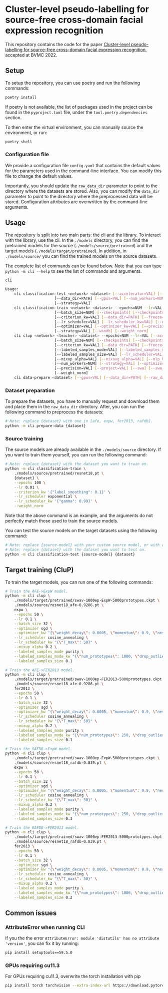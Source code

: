 # Cluster-level pseudo-labelling for source-free cross-domain facial expression recognition

This repository contains the code for the paper [Cluster-level pseudo-labelling for source-free cross-domain facial expression recognition](https://arxiv.org/abs/2210.05246), accepted at BVMC 2022.

## Setup

To setup the repository, you can use poetry and run the following commands:

```sh
poetry install
```

If poetry is not available, the list of packages used in the project can be found in the `pyproject.toml` file,
under the `tool.poetry.dependencies` section.

To then enter the virtual environment, you can manually source the environment, or run:

```sh
poetry shell
```

### Configuration file

We provide a configuration file `config.yaml` that contains the default values for the parameters used in the
command-line interface. You can modify this file to change the default values.

Importantly, you should update the `raw_data_dir` parameter to point to the directory where the datasets are stored.
Also, you can modify the `data_dir` parameter to point to the directory where the preprocessed data will be stored.
Configuration attributes are overwritten by the command-line arguments.

## Usage

The repository is split into two main parts: the cli and the library. To interact with the library, use the cli.
In the `./models` directory, you can find the pretrained models for the source (`./models/source/pretrained`) and the target models (`./models/target/pretrained`).
In addition, in `./models/source/` you can find the trained models on the source datasets.

The complete list of commands can be found below. Note that you can type `python -m cli --help` to see the list of commands and arguments.

```sh
cli

Usage:
    cli classification-test <network> <dataset> [--accelerator=VAL] [--batch_size=NUM]
                      [--data_dir=PATH] [--gpus=VAL] [--num_workers=NUM] [--precision=VAL]
                      [--strategy=VAL]
    cli classification-train <network> <dataset> --epochs=NUM --lr=VAL [--accelerator=VAL]
                      [--batch_size=NUM] [--checkpoints] [--checkpoints_dir=PATH]
                      [--criterion_kw=VAL] [--data_dir=PATH] [--freeze=PART] [--gpus=VAL]
                      [--lr_scheduler=VAL] [--lr_scheduler_kw=VAL] [--name=VAL] [--num_workers=NUM]
                      [--optimizer=VAL] [--optimizer_kw=VAL] [--precision=VAL] [--project=VAL]
                      [--strategy=VAL] [--wandb] [--weight_norm]
    cli clup <network> <teacher> <dataset> --epochs=NUM --lr=VAL [--accelerator=VAL]
                      [--batch_size=NUM] [--checkpoints] [--checkpoints_dir=PATH]
                      [--criterion_kw=VAL] [--data_dir=PATH] [--freeze=PART] [--gpus=VAL]
                      [--labeled_samples_mode=VAL] [--labeled_samples_mode_kw=VAL]
                      [--labeled_samples_size=VAL] [--lr_scheduler=VAL] [--lr_scheduler_kw=VAL]
                      [--mixup_alpha=VAL] [--mixaug_alpha=VAL] [--mlp_head] [--name=VAL]
                      [--num_workers=NUM] [--strategy=VAL] [--optimizer=VAL] [--optimizer_kw=VAL]
                      [--precision=VAL] [--project=VAL] [--swa] [--swa_kw=VAL] [--wandb]
                      [--weight_norm]
    cli data-prepare <dataset> [--gpus=VAL] [--data_dir=PATH] [--raw_data_dir=PATH]
```

### Dataset preparation

To prepare the datasets, you have to manually request and download them and place them in the `raw_data_dir` directory.
After, you can run the following command to preprocess the datasets:

```sh
# Note: replace {dataset} with one in [afe, expw, fer2013, rafdb].
python -m cli prepare-data {dataset}
```

### Source training

The source models are already available in the `./models/source` directory. If you want to train them yourself, you can run the following command:

```sh
# Note: replace {dataset} with the dataset you want to train on.
python -m cli classification-train \
    ./models/source/pretrained/resnet18.pt \
    {dataset} \
    --epochs 100 \
    --lr 0.01 \
    --criterion_kw '{"label_smoothing": 0.1}' \
    --lr_scheduler exponential \
    --lr_scheduler_kw '{"gamma": 0.99}' \
    --weight_norm
```

Note that the above command is an example, and the arguments do not perfectly match those used to train the source models.

You can test the source models on the target datasets using the following command:

```sh
# Note: replace {source-model} with your custom source model, or with one available in `./models/source`.
# Note: replace {dataset} with the dataset you want to test on.
python -m cli classification-test {source-model} {dataset}
```

## Target training (CluP)

To train the target models, you can run one of the following commands:

```sh
# Train the AFE->ExpW model.
python -m cli clup \
    ./models/target/pretrained/swav-1000ep-ExpW-5000prototypes.ckpt \
    ./models/source/resnet18_afe-0.9286.pt \
    expw \
    --epochs 50 \
    --lr 0.1 \
    --batch_size 32 \
    --optimizer sgd \
    --optimizer_kw "{\"weight_decay\": 0.0005, \"momentum\": 0.9, \"nesterov\": true}" \
    --lr_scheduler cosine_annealing \
    --lr_scheduler_kw "{\"T_max\": 50}" \
    --mixup_alpha 0.2 \
    --labeled_samples_mode purity \
    --labeled_samples_mode_kw "{\"num_prototypes\": 1000, \"drop_outliers\": false, \"iter_clusters\": 1}" \
    --labeled_samples_size 0.1
```

```sh
# Train the AFE->FER2013 model.
python -m cli clup \
    ./models/target/pretrained/swav-1000ep-FER2013-5000prototypes.ckpt \
    ./models/source/resnet18_afe-0.9286.pt \
    fer2013 \
    --epochs 50 \
    --lr 0.1 \
    --batch_size 32 \
    --optimizer sgd \
    --optimizer_kw "{\"weight_decay\": 0.0005, \"momentum\": 0.9, \"nesterov\": true}" \
    --lr_scheduler cosine_annealing \
    --lr_scheduler_kw "{\"T_max\": 50}" \
    --mixup_alpha 0.2 \
    --labeled_samples_mode purity \
    --labeled_samples_mode_kw "{\"num_prototypes\": 250, \"drop_outliers\": false, \"iter_clusters\": 1}" \
    --labeled_samples_size 0.1
```

```sh
# Train the RAFDB->ExpW model.
python -m cli clup \
    ./models/target/pretrained/swav-1000ep-ExpW-5000prototypes.ckpt \
    ./models/source/resnet18_rafdb-0.839.pt \
    expw \
    --epochs 50 \
    --lr 0.1 \
    --batch_size 32 \
    --optimizer sgd \
    --optimizer_kw "{\"weight_decay\": 0.0005, \"momentum\": 0.9, \"nesterov\": true}" \
    --lr_scheduler cosine_annealing \
    --lr_scheduler_kw "{\"T_max\": 50}" \
    --mixup_alpha 0.2 \
    --labeled_samples_mode purity \
    --labeled_samples_mode_kw "{\"num_prototypes\": 250, \"drop_outliers\": false, \"iter_clusters\": 1}" \
    --labeled_samples_size 0.3
```

```sh
# Train the RAFDB->FER2013 model.
python -m cli clup \
    ./models/target/pretrained/swav-1000ep-FER2013-5000prototypes.ckpt \
    ./models/source/resnet18_rafdb-0.839.pt \
    fer2013 \
    --epochs 50 \
    --lr 0.1 \
    --batch_size 32 \
    --optimizer sgd \
    --optimizer_kw "{\"weight_decay\": 0.0005, \"momentum\": 0.9, \"nesterov\": true}" \
    --lr_scheduler cosine_annealing \
    --lr_scheduler_kw "{\"T_max\": 50}" \
    --mixup_alpha 0.2 \
    --labeled_samples_mode purity \
    --labeled_samples_mode_kw "{\"num_prototypes\": 1000, \"drop_outliers\": false, \"iter_clusters\": 1}" \
    --labeled_samples_size 0.2
```

## Common issues

### AttributeError when running CLI

If you the the error `AttributeError: module 'distutils' has no attribute 'version'`,
you can fix it by running:

```sh
pip install setuptools==59.5.0
```

### GPUs requiring cu11.3

For GPUs requiring cu11.3, overwrite the torch installation with pip

```sh
pip install torch torchvision --extra-index-url https://download.pytorch.org/whl/cu113 --force
```
